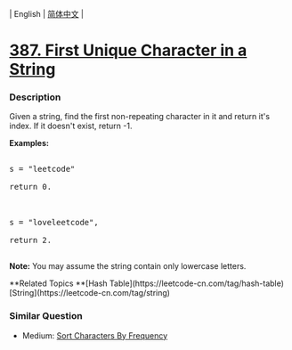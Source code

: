 | English | [简体中文](README.md) |

# [387. First Unique Character in a String](https://leetcode-cn.com/problems/first-unique-character-in-a-string)
 ### Description
<p>
Given a string, find the first non-repeating character in it and return it's index. If it doesn't exist, return -1.
</p>
<p><b>Examples:</b>
<pre>
s = "leetcode"
return 0.

s = "loveleetcode",
return 2.
</pre>
</p>

<p>
<b>Note:</b> You may assume the string contain only lowercase letters.
</p>
**Related Topics	**[Hash Table](https://leetcode-cn.com/tag/hash-table) [String](https://leetcode-cn.com/tag/string) 

### Similar Question
 - Medium:	[Sort Characters By Frequency](https://leetcode-cn.com/problems/sort-characters-by-frequency) 
